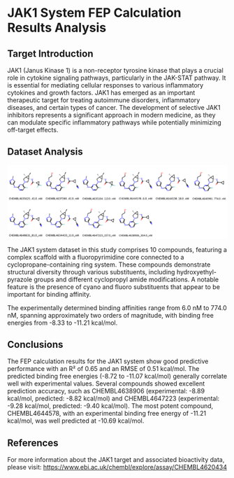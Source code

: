 # JAK1 System FEP Calculation Results Analysis

## Target Introduction

JAK1 (Janus Kinase 1) is a non-receptor tyrosine kinase that plays a crucial role in cytokine signaling pathways, particularly in the JAK-STAT pathway. It is essential for mediating cellular responses to various inflammatory cytokines and growth factors. JAK1 has emerged as an important therapeutic target for treating autoimmune disorders, inflammatory diseases, and certain types of cancer. The development of selective JAK1 inhibitors represents a significant approach in modern medicine, as they can modulate specific inflammatory pathways while potentially minimizing off-target effects.

## Dataset Analysis

![Molecular structures of representative compounds](mol_grid.png)

The JAK1 system dataset in this study comprises 10 compounds, featuring a complex scaffold with a fluoropyrimidine core connected to a cyclopropane-containing ring system. These compounds demonstrate structural diversity through various substituents, including hydroxyethyl-pyrazole groups and different cyclopropyl amide modifications. A notable feature is the presence of cyano and fluoro substituents that appear to be important for binding affinity.

The experimentally determined binding affinities range from 6.0 nM to 774.0 nM, spanning approximately two orders of magnitude, with binding free energies from -8.33 to -11.21 kcal/mol.

## Conclusions

The FEP calculation results for the JAK1 system show good predictive performance with an R² of 0.65 and an RMSE of 0.51 kcal/mol. The predicted binding free energies (-8.72 to -11.07 kcal/mol) generally correlate well with experimental values. Several compounds showed excellent prediction accuracy, such as CHEMBL4638906 (experimental: -8.89 kcal/mol, predicted: -8.82 kcal/mol) and CHEMBL4647223 (experimental: -9.28 kcal/mol, predicted: -9.40 kcal/mol). The most potent compound, CHEMBL4644578, with an experimental binding free energy of -11.21 kcal/mol, was well predicted at -10.69 kcal/mol.

## References

For more information about the JAK1 target and associated bioactivity data, please visit:
https://www.ebi.ac.uk/chembl/explore/assay/CHEMBL4620434 